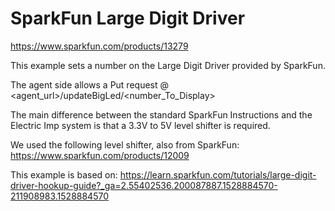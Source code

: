 # SparkFun Large Digit Driver

https://www.sparkfun.com/products/13279

This example sets a number on the Large Digit Driver provided by SparkFun.

The agent side allows a Put request @ <agent_url>/updateBigLed/<number_To_Display>

The main difference between the standard SparkFun Instructions and the Electric Imp system is that a 3.3V to 5V level shifter is required.

We used the following level shifter, also from SparkFun: https://www.sparkfun.com/products/12009

This example is based on:
https://learn.sparkfun.com/tutorials/large-digit-driver-hookup-guide?_ga=2.55402536.200087887.1528884570-211908983.1528884570